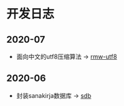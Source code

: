 # 开发日志

## 2020-07

* 面向中文的utf8压缩算法 → [rmw-utf8](https://docs.rs/crate/rmw-utf8)

## 2020-06

* 封装sanakirja数据库 → [sdb](https://docs.rs/crate/sdb)
